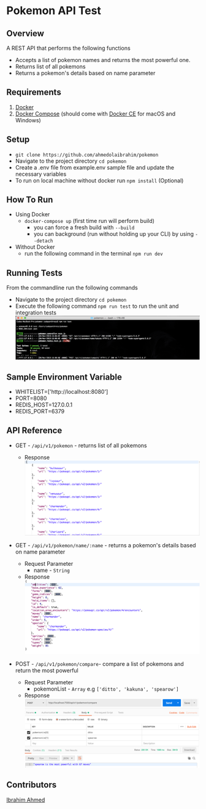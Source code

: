# Pokemon API Test
## Overview
A REST API that performs the following functions
 - Accepts a list of pokemon names and returns the most powerful one. 
 - Returns list of all pokemons
 - Returns a pokemon's details based on name parameter 

## Requirements
1. [Docker](https://www.docker.com/products/docker)
2. [Docker Compose](https://docs.docker.com/compose/install/) (should come with [Docker CE](https://store.docker.com/search?offering=community&type=edition) for macOS and Windows)

## Setup
- `git clone https://github.com/ahmedolaibrahim/pokemon`
- Navigate to the project directory `cd pokemon`
- Create a .env file from example.env sample file and update the necessary variables
- To run on local machine without docker run `npm install` (Optional)
## How To Run
- Using Docker
  - `docker-compose up` (first time run will perform build)
    - you can force a fresh build with `--build`
    - you can background (run without holding up your CLI) by using `--detach`
- Without Docker
    - run the following command in the terminal  `npm run dev`
 
## Running Tests
From the commandline run the following commands
  - Navigate to the project directory  `cd pokemon`
  - Execute the following command `npm run test` to run the unit and integration tests
  ![Test](test_images/tests.png)

## Sample Environment Variable
 -  WHITELIST=['http://localhost:8080']
 -  PORT=8080
 -  REDIS_HOST=127.0.0.1
 -  REDIS_PORT=6379

 ## API Reference
 - GET - `/api/v1/pokemon` - returns list of all pokemons
    - Response
    ![Pokemons](test_images/pokemon_list.png)

 - GET - `/api/v1/pokemon/name/:name` - returns a pokemon's details based on  name parameter
    - Request Parameter
       - name - `String`
    - Response
     ![Pokemon name](test_images/pokemon_name.png)
     
 - POST - `/api/v1/pokemon/compare`- compare a list of pokemons and return the most powerful
    - Request Parameter
      - pokemonList - `Array` e.g `['ditto', 'kakuna', 'spearow']`
    - Response
     ![Pokemon compare](test_images/compare_response.png)


 ## Contributors

 [Ibrahim Ahmed](https://github.com/ahmedolaibrahim)